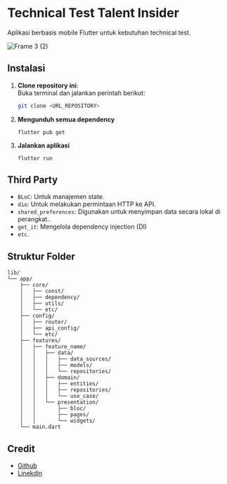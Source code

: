 # Technical Test Talent Insider
Aplikasi berbasis mobile Flutter untuk kebutuhan technical test.

![Frame 3 (2)](https://github.com/user-attachments/assets/8a811081-bb57-4bd1-bfe2-8f95d14e1fe7)

## Instalasi
1. **Clone repository ini**:  
   Buka terminal dan jalankan perintah berikut:
   ```bash
   git clone <URL_REPOSITORY>

2. **Mengunduh semua dependency**
   ```dependency
   flutter pub get
   ```
3. **Jalankan aplikasi**
   ```dependency
   flutter run
   ```
## Third Party
- `BLoC`: Untuk manajemen state.
- `dio`: Untuk melakukan permintaan HTTP ke API.
- `shared_preferences`: Digunakan untuk menyimpan data secara lokal di perangkat..
- `get_it`: Mengelola dependency injection (DI)
- `etc`.

## Struktur Folder
```
lib/
└── app/
    ├── core/
    │   ├── const/
    │   ├── dependency/
    │   ├── utils/
    │   └── etc/
    ├── config/
    │   ├── router/
    │   ├── api_config/
    │   └── etc/
    ├── features/
    │   ├── feature_name/
    │   │   ├── data/
    │   │   │   ├── data_sources/
    │   │   │   ├── models/
    │   │   │   └── repositories/
    │   │   ├── domain/
    │   │   │   ├── entities/
    │   │   │   ├── repositories/
    │   │   │   └── use_case/
    │   │   └── presentation/
    │   │       ├── bloc/
    │   │       ├── pages/
    │   │       └── widgets/
    └── main.dart
```

## Credit
- [Github](https://github.com/dimasjayadi99)
- [Linekdin](https://www.linkedin.com/in/dimasjayadi99/)
